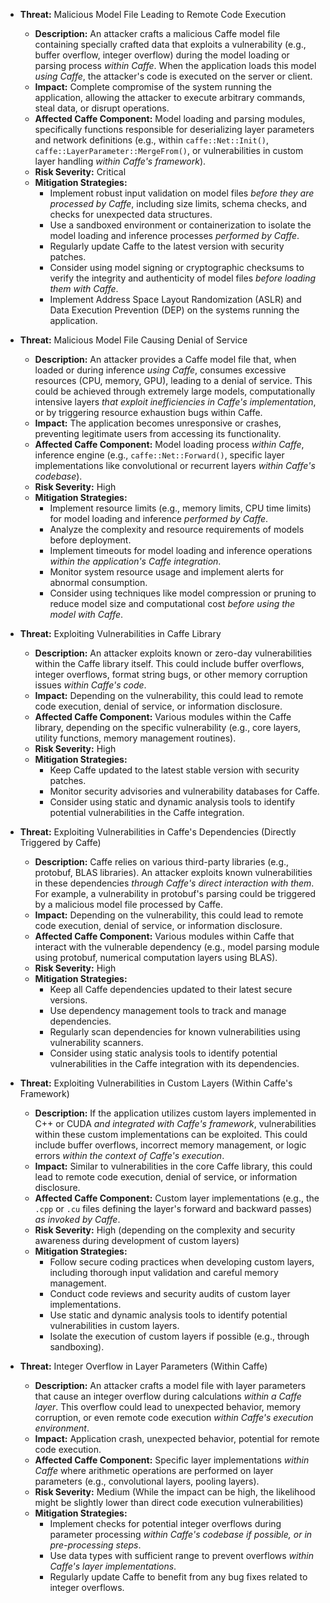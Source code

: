 *   **Threat:** Malicious Model File Leading to Remote Code Execution
    *   **Description:** An attacker crafts a malicious Caffe model file containing specially crafted data that exploits a vulnerability (e.g., buffer overflow, integer overflow) during the model loading or parsing process *within Caffe*. When the application loads this model *using Caffe*, the attacker's code is executed on the server or client.
    *   **Impact:** Complete compromise of the system running the application, allowing the attacker to execute arbitrary commands, steal data, or disrupt operations.
    *   **Affected Caffe Component:** Model loading and parsing modules, specifically functions responsible for deserializing layer parameters and network definitions (e.g., within `caffe::Net::Init()`, `caffe::LayerParameter::MergeFrom()`, or vulnerabilities in custom layer handling *within Caffe's framework*).
    *   **Risk Severity:** Critical
    *   **Mitigation Strategies:**
        *   Implement robust input validation on model files *before they are processed by Caffe*, including size limits, schema checks, and checks for unexpected data structures.
        *   Use a sandboxed environment or containerization to isolate the model loading and inference processes *performed by Caffe*.
        *   Regularly update Caffe to the latest version with security patches.
        *   Consider using model signing or cryptographic checksums to verify the integrity and authenticity of model files *before loading them with Caffe*.
        *   Implement Address Space Layout Randomization (ASLR) and Data Execution Prevention (DEP) on the systems running the application.

*   **Threat:** Malicious Model File Causing Denial of Service
    *   **Description:** An attacker provides a Caffe model file that, when loaded or during inference *using Caffe*, consumes excessive resources (CPU, memory, GPU), leading to a denial of service. This could be achieved through extremely large models, computationally intensive layers *that exploit inefficiencies in Caffe's implementation*, or by triggering resource exhaustion bugs within Caffe.
    *   **Impact:** The application becomes unresponsive or crashes, preventing legitimate users from accessing its functionality.
    *   **Affected Caffe Component:** Model loading process *within Caffe*, inference engine (e.g., `caffe::Net::Forward()`, specific layer implementations like convolutional or recurrent layers *within Caffe's codebase*).
    *   **Risk Severity:** High
    *   **Mitigation Strategies:**
        *   Implement resource limits (e.g., memory limits, CPU time limits) for model loading and inference *performed by Caffe*.
        *   Analyze the complexity and resource requirements of models before deployment.
        *   Implement timeouts for model loading and inference operations *within the application's Caffe integration*.
        *   Monitor system resource usage and implement alerts for abnormal consumption.
        *   Consider using techniques like model compression or pruning to reduce model size and computational cost *before using the model with Caffe*.

*   **Threat:** Exploiting Vulnerabilities in Caffe Library
    *   **Description:** An attacker exploits known or zero-day vulnerabilities within the Caffe library itself. This could include buffer overflows, integer overflows, format string bugs, or other memory corruption issues *within Caffe's code*.
    *   **Impact:** Depending on the vulnerability, this could lead to remote code execution, denial of service, or information disclosure.
    *   **Affected Caffe Component:** Various modules within the Caffe library, depending on the specific vulnerability (e.g., core layers, utility functions, memory management routines).
    *   **Risk Severity:** High
    *   **Mitigation Strategies:**
        *   Keep Caffe updated to the latest stable version with security patches.
        *   Monitor security advisories and vulnerability databases for Caffe.
        *   Consider using static and dynamic analysis tools to identify potential vulnerabilities in the Caffe integration.

*   **Threat:** Exploiting Vulnerabilities in Caffe's Dependencies (Directly Triggered by Caffe)
    *   **Description:** Caffe relies on various third-party libraries (e.g., protobuf, BLAS libraries). An attacker exploits known vulnerabilities in these dependencies *through Caffe's direct interaction with them*. For example, a vulnerability in protobuf's parsing could be triggered by a malicious model file processed by Caffe.
    *   **Impact:** Depending on the vulnerability, this could lead to remote code execution, denial of service, or information disclosure.
    *   **Affected Caffe Component:** Various modules within Caffe that interact with the vulnerable dependency (e.g., model parsing module using protobuf, numerical computation layers using BLAS).
    *   **Risk Severity:** High
    *   **Mitigation Strategies:**
        *   Keep all Caffe dependencies updated to their latest secure versions.
        *   Use dependency management tools to track and manage dependencies.
        *   Regularly scan dependencies for known vulnerabilities using vulnerability scanners.
        *   Consider using static analysis tools to identify potential vulnerabilities in the Caffe integration with its dependencies.

*   **Threat:** Exploiting Vulnerabilities in Custom Layers (Within Caffe's Framework)
    *   **Description:** If the application utilizes custom layers implemented in C++ or CUDA *and integrated with Caffe's framework*, vulnerabilities within these custom implementations can be exploited. This could include buffer overflows, incorrect memory management, or logic errors *within the context of Caffe's execution*.
    *   **Impact:** Similar to vulnerabilities in the core Caffe library, this could lead to remote code execution, denial of service, or information disclosure.
    *   **Affected Caffe Component:** Custom layer implementations (e.g., the `.cpp` or `.cu` files defining the layer's forward and backward passes) *as invoked by Caffe*.
    *   **Risk Severity:** High (depending on the complexity and security awareness during development of custom layers)
    *   **Mitigation Strategies:**
        *   Follow secure coding practices when developing custom layers, including thorough input validation and careful memory management.
        *   Conduct code reviews and security audits of custom layer implementations.
        *   Use static and dynamic analysis tools to identify potential vulnerabilities in custom layers.
        *   Isolate the execution of custom layers if possible (e.g., through sandboxing).

*   **Threat:** Integer Overflow in Layer Parameters (Within Caffe)
    *   **Description:** An attacker crafts a model file with layer parameters that cause an integer overflow during calculations *within a Caffe layer*. This overflow could lead to unexpected behavior, memory corruption, or even remote code execution *within Caffe's execution environment*.
    *   **Impact:** Application crash, unexpected behavior, potential for remote code execution.
    *   **Affected Caffe Component:** Specific layer implementations *within Caffe* where arithmetic operations are performed on layer parameters (e.g., convolutional layers, pooling layers).
    *   **Risk Severity:** Medium (While the impact can be high, the likelihood might be slightly lower than direct code execution vulnerabilities)
    *   **Mitigation Strategies:**
        *   Implement checks for potential integer overflows during parameter processing *within Caffe's codebase if possible, or in pre-processing steps*.
        *   Use data types with sufficient range to prevent overflows *within Caffe's layer implementations*.
        *   Regularly update Caffe to benefit from any bug fixes related to integer overflows.